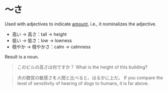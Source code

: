 # ～さ

Used with adjectives to indicate [amount](amounts), i.e., it nominalizes the adjective.

- 高い → 高さ：tall → height
- 低い → 低さ：low → lowness
- 穏やか → 穏やかさ：calm → calmness

Result is a noun.

> このビルの高さは何ですか？
> What is the height of this building?

> 犬の聴覚の敏感さを人間と比べると、はるかに上だ。
> If you compare the level of sensitivity of hearing of dogs to humans, it is far above.
